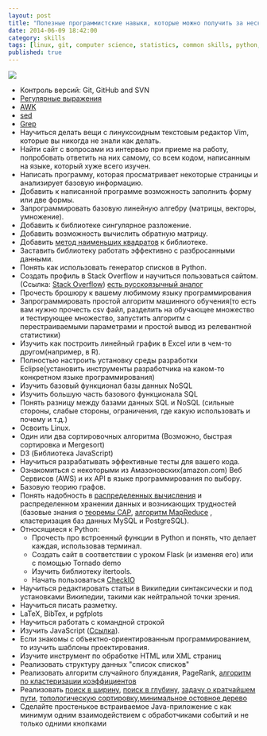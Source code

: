 ```yaml
---
layout: post
title: "Полезные программистские навыки, которые можно получить за несколько дней или меньше"
date: 2014-06-09 18:42:00
category: skills
tags: [linux, git, computer science, statistics, common skills, python, javascript]
published: true
---
```

<img src="http://cs616329.vk.me/v616329696/bbd0/pY3lzEamW1c.jpg" class="img-responsive"><br/>

- Контроль версий: Git, GitHub and SVN 
- [Регулярные выражения](http://ru.wikipedia.org/wiki/%D0%A0%D0%B5%D0%B3%D1%83%D0%BB%D1%8F%D1%80%D0%BD%D1%8B%D0%B5_%D0%B2%D1%8B%D1%80%D0%B0%D0%B6%D0%B5%D0%BD%D0%B8%D1%8F) 
- [AWK](https://ru.wikipedia.org/wiki/AWK) 
- [sed](http://ru.wikipedia.org/wiki/Sed) 
- [Grep](https://ru.wikipedia.org/wiki/Grep) 
- Научиться делать вещи с линуксоидным текстовым редактор Vim, которые вы никогда не знали как делать. 
- Найти сайт с вопросами из интервью при приеме на работу, попробовать ответить на них самому, со всем кодом, написанным на языке, который хуже всего изучен.
- Написать программу, которая просматривает некоторые страницы и анализирует базовую информацию. 
- Добавить к написанной программе возможность заполнить форму или две формы. 
- Запрограммировать базовую линейную алгебру (матрицы, векторы, умножение). 
- Добавить к библиотеке сингулярное разложение. 
- Добавить возможность вычислить обратную матрицу. 
- Добавить [метод наименьших квадратов](http://ru.wikipedia.org/wiki/%D0%9C%D0%B5%D1%82%D0%BE%D0%B4_%D0%BD%D0%B0%D0%B8%D0%BC%D0%B5%D0%BD%D1%8C%D1%88%D0%B8%D1%85_%D0%BA%D0%B2%D0%B0%D0%B4%D1%80%D0%B0%D1%82%D0%BE%D0%B2) к библиотеке. 
- Заставить библиотеку работать эффективно с разбросанными данными. 
- Понять как использовать генератор списков в Python. 
- Создать профиль в Stack Overflow и научиться пользоваться сайтом. (Ссылка: [Stack Overflow](http://stackoverflow.com/)) [есть русскоязычный аналог](http://hashcode.ru/) 
- Прочесть брошюру к вашему любимому языку программирования 
- Запрограммировать простой алгоритм машинного обучения(то есть вам нужно прочесть csv файл, разделить на обучающее множество и тестирующее множество, запустить алгоритм с перестраиваемыми параметрами и простой вывод из релевантной статистики)
- Изучить как построить линейный график в Excel или в чем-то другом(например, в R). 
- Полностью настроить установку среды разработки Eclipse(установить инструменты разработчика на каком-то конкретном языке программирования)
- Изучить базовый функционал базы данных NoSQL 
- Изучить большую часть базового функционала SQL 
- Понять разницу между базами данных SQL и NoSQL (сильные стороны, слабые стороны, ограничения, где какую использовать и почему и т.д.) 
- Освоить Linux. 
- Один или два сортировочных алгоритма (Возможно, быстрая сортировка и Mergesort) 
- D3 (Библиотека JavaScript) 
- Научиться разрабатывать эффективные тесты для вашего кода. 
- Ознакомиться с некоторыми из Амазоновских(amazon.com) Веб Сервисов (AWS) и их API в языке программирования по выбору. 
- Базовую теорию графов.  
- Понять надобность в [распределенных вычисления](https://ru.wikipedia.org/wiki/%D0%A0%D0%B0%D1%81%D0%BF%D1%80%D0%B5%D0%B4%D0%B5%D0%BB%D1%91%D0%BD%D0%BD%D1%8B%D0%B5_%D0%B2%D1%8B%D1%87%D0%B8%D1%81%D0%BB%D0%B5%D0%BD%D0%B8%D1%8F) и распределенном хранении данных и возникающих трудностей (базовые знания о [теоремы CAP](http://ru.wikipedia.org/wiki/%D0%A2%D0%B5%D0%BE%D1%80%D0%B5%D0%BC%D0%B0_CAP), [алгоритм MapReduce](http://ru.wikipedia.org/wiki/MapReduce) , кластеризация баз данных MySQL и PostgreSQL). 
- Относящиеся к Python: 
	- Прочесть про встроенный функции в Python и понять, что делает каждая, использовав терминал. 
	- Создать сайт в соответствии c уроком Flask (и изменяя его) или с помощью Tornado demo 
	- Изучить библиотеку itertools. 
	- Начать пользоваться [CheckIO](http://www.checkio.org/)
- Научиться редактировать статьи в Википедии синтаксически и под установками Википедии, такими как нейтральной точки зрения. 
- Научиться писать разметку. 
- LaTeX, BibTex, и pgfplots 
- Научиться работать с командной строкой 
- Изучить JavaScript ([Ссылка](http://learn.javascript.ru)). 
- Если знакомы с объектно-ориентированным программированием, то изучить шаблоны проектирования.
- Изучите инструмент по обработке HTML или XML страниц
- Реализовать структуру данных "список списков"
- Реализовать алгоритм случайного блуждания, PageRank, [алгоритм по кластеризации коэффициентов](http://en.wikipedia.org/wiki/Clustering_coefficient)
- Реализовать [поиск в ширину](http://ru.wikipedia.org/wiki/%D0%9F%D0%BE%D0%B8%D1%81%D0%BA_%D0%B2_%D1%88%D0%B8%D1%80%D0%B8%D0%BD%D1%83), [поиск в глубину](http://ru.wikipedia.org/wiki/%D0%9F%D0%BE%D0%B8%D1%81%D0%BA_%D0%B2_%D0%B3%D0%BB%D1%83%D0%B1%D0%B8%D0%BD%D1%83), [задачу о кратчайшем пути](http://ru.wikipedia.org/wiki/%D0%97%D0%B0%D0%B4%D0%B0%D1%87%D0%B0_%D0%BE_%D0%BA%D1%80%D0%B0%D1%82%D1%87%D0%B0%D0%B9%D1%88%D0%B5%D0%BC_%D0%BF%D1%83%D1%82%D0%B8), [топологическую сортировку](http://ru.wikipedia.org/wiki/%D0%A2%D0%BE%D0%BF%D0%BE%D0%BB%D0%BE%D0%B3%D0%B8%D1%87%D0%B5%D1%81%D0%BA%D0%B0%D1%8F_%D1%81%D0%BE%D1%80%D1%82%D0%B8%D1%80%D0%BE%D0%B2%D0%BA%D0%B0),[минимальное остовное дерево](http://ru.wikipedia.org/wiki/%D0%9C%D0%B8%D0%BD%D0%B8%D0%BC%D0%B0%D0%BB%D1%8C%D0%BD%D0%BE%D0%B5_%D0%BE%D1%81%D1%82%D0%BE%D0%B2%D0%BD%D0%BE%D0%B5_%D0%B4%D0%B5%D1%80%D0%B5%D0%B2%D0%BE)
- Сделайте простенькое встраиваемое Java-приложение с как минимум одним взаимодействием с обработчиками событий и не только одними кнопками
